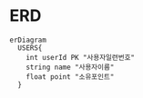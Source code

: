 # ERD 

```mermaid
erDiagram
  USERS{
    int userId PK "사용자일련번호"
    string name "사용자이름"
    float point "소유포인트"
  }
```
